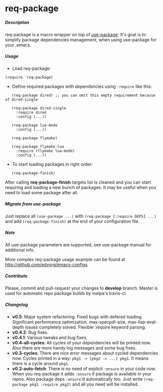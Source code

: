 req-package
===========

##### Description

req-package is a macro wrapper on top of [use-package](https://github.com/jwiegley/use-package).
It's goal is to simplify package dependencies management,
when using use-package for your .emacs.

##### Usage

* Load req-package:

```elisp
(require 'req-package)
```

* Define required packages with dependencies using `:require` like this:

```elisp
   (req-package dired) ;; you can omit this empty requirement because of dired-single

   (req-package dired-single
     :require dired
     :config (...))

   (req-package lua-mode
     :config (...))

   (req-package flymake)

   (req-package flymake-lua
     :require (flymake lua-mode)
     :config (...))
```
* To start loading packages in right order:

```elisp
   (req-package-finish)
```

After calling **req-package-finish** targets list is cleaned and
you can start requiring and loading a new bunch of packages.
It may be useful when you need to load some package after all.

##### Migrate from use-package

Just replace all `(use-package ...)` with `(req-package [:require DEPS] ...)` and add `(req-package-finish)` at the end of your configuration file.

##### Note

All use-package parameters are supported, see use-package manual
for additional info.

More complex req-package usage example can be found at http://github.com/edvorg/emacs-configs.

##### Contribute

Please, commit and pull-request your changes to **develop** branch.
Master is used for automatic repo package builds by melpa's travis-ci.

##### Changelog

* **v0.5**:
    Major system refactoring.
    Fixed bugs with defered loading.
    Significant performance optimization.
    max-specpdl-size, max-lisp-eval-depth issues completely solved.
    Flexible :require keyword parsing.
* **v0.4.2**:
    Bug fixes.
* **v0.4.1**:
    Various tweaks and bug fixes.
* **v0.4-all-cycles**:
    All cycles of your dependencies will be printed now.
    Also there are more handy log messages and some bug fixes.
* **v0.3-cycles**:
    There are nice error messages about cycled dependencies now.
    Cycles printed in a way: `pkg1 -> [pkg2 -> ...] pkg1`.
    It means there is a cycle around `pkg1`.
* **v0.2-auto-fetch**:
    There is no need of explicit `:ensure` in your code now.
    When you req-package it adds `:ensure` if package is available in your repos.
    Also package deps `:ensure`'d automatically too.
    Just write `(req-package pkg1 :require pkg2)` and all you need will be installed.
